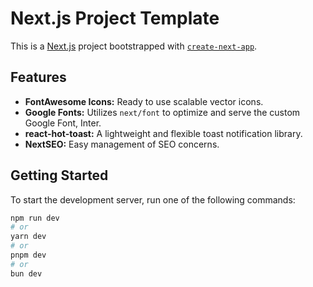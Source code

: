 # Next.js Project Template

This is a [Next.js](https://nextjs.org/) project bootstrapped with [`create-next-app`](https://github.com/vercel/next.js/tree/canary/packages/create-next-app).

## Features

- **FontAwesome Icons:** Ready to use scalable vector icons.
- **Google Fonts:** Utilizes `next/font` to optimize and serve the custom Google Font, Inter.
- **react-hot-toast:** A lightweight and flexible toast notification library.
- **NextSEO:** Easy management of SEO concerns.

## Getting Started

To start the development server, run one of the following commands:

```bash
npm run dev
# or
yarn dev
# or
pnpm dev
# or
bun dev

